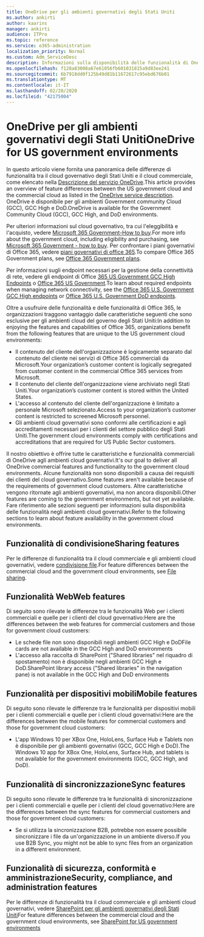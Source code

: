 ```yaml
---
title: OneDrive per gli ambienti governativi degli Stati Uniti
ms.author: ankirti
author: kaarins
manager: ankirti
audience: ITPro
ms.topic: reference
ms.service: o365-administration
localization_priority: Normal
ms.custom: Adm_ServiceDesc
description: Informazioni sulla disponibilità delle funzionalità di OneDrive per i clienti del cloud governativo degli Stati Uniti.
ms.openlocfilehash: f128a83008a67e61056fb601031815a9d83ee241
ms.sourcegitcommit: 6b7918dd0f125b49d81b11672617c95ebd676b01
ms.translationtype: MT
ms.contentlocale: it-IT
ms.lasthandoff: 02/20/2020
ms.locfileid: "42175004"
---
```

# <a name="onedrive-for-us-government-environments"></a><span data-ttu-id="f22cc-103">OneDrive per gli ambienti governativi degli Stati Uniti</span><span class="sxs-lookup"><span data-stu-id="f22cc-103">OneDrive for US government environments</span></span>

<span data-ttu-id="f22cc-104">In questo articolo viene fornita una panoramica delle differenze di funzionalità tra il cloud governativo degli Stati Uniti e il cloud commerciale, come elencato nella [Descrizione del servizio OneDrive](/office365/servicedescriptions/onedrive-for-business-service-description).</span><span class="sxs-lookup"><span data-stu-id="f22cc-104">This article provides an overview of feature differences between the US government cloud and the commercial cloud as listed in the [OneDrive service description](/office365/servicedescriptions/onedrive-for-business-service-description).</span></span> <span data-ttu-id="f22cc-105">OneDrive è disponibile per gli ambienti Government community Cloud (GCC), GCC High e DoD.</span><span class="sxs-lookup"><span data-stu-id="f22cc-105">OneDrive is available for the Government Community Cloud (GCC), GCC High, and DoD environments.</span></span> 

<span data-ttu-id="f22cc-106">Per ulteriori informazioni sul cloud governativo, tra cui l'eleggibilità e l'acquisto, vedere [Microsoft 365 Government-How to buy](/office365/servicedescriptions/office-365-platform-service-description/office-365-us-government/microsoft-365-government-how-to-buy).</span><span class="sxs-lookup"><span data-stu-id="f22cc-106">For more info about the government cloud, including eligibility and purchasing, see [Microsoft 365 Government - how to buy](/office365/servicedescriptions/office-365-platform-service-description/office-365-us-government/microsoft-365-government-how-to-buy).</span></span> <span data-ttu-id="f22cc-107">Per confrontare i piani governativi di Office 365, vedere [piani governativi di office 365](https://www.microsoft.com/microsoft-365/government/compare-office-365-government-plans?rtc=1#EligibilityRequirements).</span><span class="sxs-lookup"><span data-stu-id="f22cc-107">To compare Office 365 Government plans, see [Office 365 Government plans](https://www.microsoft.com/microsoft-365/government/compare-office-365-government-plans?rtc=1#EligibilityRequirements).</span></span>

<span data-ttu-id="f22cc-108">Per informazioni sugli endpoint necessari per la gestione della connettività di rete, vedere gli endpoint di Office [365 US Government GCC High Endpoints](/office365/enterprise/office-365-u-s-government-gcc-high-endpoints#sharepoint-online-and-onedrive-for-business) o [Office 365 US Government](/office365/enterprise/office-365-u-s-government-dod-endpoints#sharepoint-online-and-onedrive-for-business).</span><span class="sxs-lookup"><span data-stu-id="f22cc-108">To learn about required endpoints when managing network connectivity, see the [Office 365 U.S. Government GCC High endpoints](/office365/enterprise/office-365-u-s-government-gcc-high-endpoints#sharepoint-online-and-onedrive-for-business) or [Office 365 U.S. Government DoD endpoints](/office365/enterprise/office-365-u-s-government-dod-endpoints#sharepoint-online-and-onedrive-for-business).</span></span>

<span data-ttu-id="f22cc-109">Oltre a usufruire delle funzionalità e delle funzionalità di Office 365, le organizzazioni traggono vantaggio dalle caratteristiche seguenti che sono esclusive per gli ambienti cloud del governo degli Stati Uniti:</span><span class="sxs-lookup"><span data-stu-id="f22cc-109">In addition to enjoying the features and capabilities of Office 365, organizations benefit from the following features that are unique to the US government cloud environments:</span></span>

-   <span data-ttu-id="f22cc-110">Il contenuto del cliente dell'organizzazione è logicamente separato dal contenuto del cliente nei servizi di Office 365 commerciali da Microsoft.</span><span class="sxs-lookup"><span data-stu-id="f22cc-110">Your organization’s customer content is logically segregated from customer content in the commercial Office 365 services from Microsoft.</span></span>
-   <span data-ttu-id="f22cc-111">Il contenuto del cliente dell'organizzazione viene archiviato negli Stati Uniti.</span><span class="sxs-lookup"><span data-stu-id="f22cc-111">Your organization’s customer content is stored within the United States.</span></span>
-   <span data-ttu-id="f22cc-112">L'accesso al contenuto del cliente dell'organizzazione è limitato a personale Microsoft selezionato.</span><span class="sxs-lookup"><span data-stu-id="f22cc-112">Access to your organization’s customer content is restricted to screened Microsoft personnel.</span></span>
-   <span data-ttu-id="f22cc-113">Gli ambienti cloud governativi sono conformi alle certificazioni e agli accreditamenti necessari per i clienti del settore pubblico degli Stati Uniti.</span><span class="sxs-lookup"><span data-stu-id="f22cc-113">The government cloud environments comply with certifications and accreditations that are required for US Public Sector customers.</span></span>

<span data-ttu-id="f22cc-114">Il nostro obiettivo è offrire tutte le caratteristiche e funzionalità commerciali di OneDrive agli ambienti cloud governativi.</span><span class="sxs-lookup"><span data-stu-id="f22cc-114">It's our goal to deliver all OneDrive commercial features and functionality to the government cloud environments.</span></span> <span data-ttu-id="f22cc-115">Alcune funzionalità non sono disponibili a causa dei requisiti dei clienti del cloud governativo.</span><span class="sxs-lookup"><span data-stu-id="f22cc-115">Some features aren't available because of the requirements of government cloud customers.</span></span> <span data-ttu-id="f22cc-116">Altre caratteristiche vengono ritornate agli ambienti governativi, ma non ancora disponibili.</span><span class="sxs-lookup"><span data-stu-id="f22cc-116">Other features are coming to the government environments, but not yet available.</span></span> <span data-ttu-id="f22cc-117">Fare riferimento alle sezioni seguenti per informazioni sulla disponibilità delle funzionalità negli ambienti cloud governativi.</span><span class="sxs-lookup"><span data-stu-id="f22cc-117">Refer to the following sections to learn about feature availability in the government cloud environments.</span></span>

## <a name="sharing-features"></a><span data-ttu-id="f22cc-118">Funzionalità di condivisione</span><span class="sxs-lookup"><span data-stu-id="f22cc-118">Sharing features</span></span>

<span data-ttu-id="f22cc-119">Per le differenze di funzionalità tra il cloud commerciale e gli ambienti cloud governativi, vedere [condivisione file](/office365/servicedescriptions/office-365-platform-service-description/office-365-us-government/gcc-high-and-dod#file-sharing).</span><span class="sxs-lookup"><span data-stu-id="f22cc-119">For feature differences between the commercial cloud and the government cloud environments, see [File sharing](/office365/servicedescriptions/office-365-platform-service-description/office-365-us-government/gcc-high-and-dod#file-sharing).</span></span>

## <a name="web-features"></a><span data-ttu-id="f22cc-120">Funzionalità Web</span><span class="sxs-lookup"><span data-stu-id="f22cc-120">Web features</span></span>

<span data-ttu-id="f22cc-121">Di seguito sono rilevate le differenze tra le funzionalità Web per i clienti commerciali e quelle per i clienti del cloud governativo:</span><span class="sxs-lookup"><span data-stu-id="f22cc-121">Here are the differences between the web features for commercial customers and those for government cloud customers:</span></span>

- <span data-ttu-id="f22cc-122">Le schede file non sono disponibili negli ambienti GCC High e DoD</span><span class="sxs-lookup"><span data-stu-id="f22cc-122">File cards are not available in the GCC High and DoD environments</span></span>
- <span data-ttu-id="f22cc-123">L'accesso alla raccolta di SharePoint ("Shared libraries" nel riquadro di spostamento) non è disponibile negli ambienti GCC High e DoD.</span><span class="sxs-lookup"><span data-stu-id="f22cc-123">SharePoint library access ("Shared libraries" in the navigation pane) is not available in the GCC High and DoD environments</span></span>

## <a name="mobile-features"></a><span data-ttu-id="f22cc-124">Funzionalità per dispositivi mobili</span><span class="sxs-lookup"><span data-stu-id="f22cc-124">Mobile features</span></span>

<span data-ttu-id="f22cc-125">Di seguito sono rilevate le differenze tra le funzionalità per dispositivi mobili per i clienti commerciali e quelle per i clienti cloud governativi:</span><span class="sxs-lookup"><span data-stu-id="f22cc-125">Here are the differences between the mobile features for commercial customers and those for government cloud customers:</span></span>

- <span data-ttu-id="f22cc-126">L'app Windows 10 per XBox One, HoloLens, Surface Hub e Tablets non è disponibile per gli ambienti governativi (GCC, GCC High e DoD).</span><span class="sxs-lookup"><span data-stu-id="f22cc-126">The Windows 10 app for XBox One, HoloLens, Surface Hub, and tablets is not available for the government environments (GCC, GCC High, and DoD).</span></span>

## <a name="sync-features"></a><span data-ttu-id="f22cc-127">Funzionalità di sincronizzazione</span><span class="sxs-lookup"><span data-stu-id="f22cc-127">Sync features</span></span>

<span data-ttu-id="f22cc-128">Di seguito sono rilevate le differenze tra le funzionalità di sincronizzazione per i clienti commerciali e quelle per i clienti del cloud governativo:</span><span class="sxs-lookup"><span data-stu-id="f22cc-128">Here are the differences between the sync features for commercial customers and those for government cloud customers:</span></span>

- <span data-ttu-id="f22cc-129">Se si utilizza la sincronizzazione B2B, potrebbe non essere possibile sincronizzare i file da un'organizzazione in un ambiente diverso.</span><span class="sxs-lookup"><span data-stu-id="f22cc-129">If you use B2B Sync, you might not be able to sync files from an organization in a different environment.</span></span>

## <a name="security-compliance-and-administration-features"></a><span data-ttu-id="f22cc-130">Funzionalità di sicurezza, conformità e amministrazione</span><span class="sxs-lookup"><span data-stu-id="f22cc-130">Security, compliance, and administration features</span></span>

<span data-ttu-id="f22cc-131">Per le differenze di funzionalità tra il cloud commerciale e gli ambienti cloud governativi, vedere [SharePoint per gli ambienti governativi degli Stati Uniti](sharepoint.md)</span><span class="sxs-lookup"><span data-stu-id="f22cc-131">For feature differences between the commercial cloud and the government cloud environments, see [SharePoint for US government environments](sharepoint.md)</span></span>



